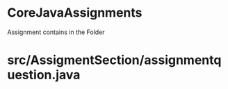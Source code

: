 # CoreJavaAssignments


Assignment contains in the Folder           
#    src/AssigmentSection/assignmentquestion.java
  
